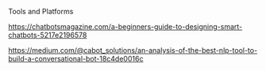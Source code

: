 Tools and Platforms 

https://chatbotsmagazine.com/a-beginners-guide-to-designing-smart-chatbots-5217e2196578

https://medium.com/@cabot_solutions/an-analysis-of-the-best-nlp-tool-to-build-a-conversational-bot-18c4de0016c

